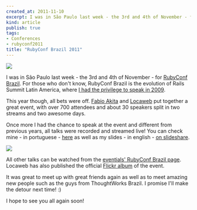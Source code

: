 ```yaml
---
created_at: 2011-11-10
excerpt: I was in São Paulo last week - the 3rd and 4th of November - for [RubyConf Brazil](http://rubyconf.com.br). For those who don't know, RubyConf Brazil is the evolution of the Rails Summit Latin America...
kind: article
publish: true
tags:
- Conferences
- rubyconf2011
title: "RubyConf Brazil 2011"
---
```

<img src="<%= img_path('/assets/images/rubyconfBR2011-speakers/') %>">

I was in São Paulo last week - the 3rd and 4th of November - for [RubyConf Brazil](http://rubyconf.com.br). For those who don't know, RubyConf Brazil is the evolution of Rails Summit Latin America, where [I had the privilege to speak in 2009](http://www.leonardoborges.com/writings/2009/10/18/my-slides-from-rails-summit-09/). 

This year though, all bets were off. [Fabio Akita](http://akitaonrails.com) and [Locaweb](http://www.locaweb.com/) put together a great event, with over 700 attendees and about 30 speakers split in two streams and two awesome days.

Once more I had the chance to speak at the event and different from previous years, all talks were recorded and streamed live! You can check mine - in portuguese - [here](http://www.eventials.com/rubyconfbr/recorded/M2UzZTJkMzY2MzdiNTg2NTUxNWM1MzI3NWY1YjRhMzYjIzM4Mg_3D_3D) as well as my slides - in english - [on slideshare](http://www.slideshare.net/borgesleonardo/clouds-against-the-floods-rubyconfbr2011). 

<img src="<%= img_path('/assets/images/leo-speaking-rubyconfBR2011/') %>">

All other talks can be watched from the [eventials' RubyConf Brazil page](http://www.eventials.com/rubyconfbr). Locaweb has also published the official [Flickr album](http://www.flickr.com/photos/locaweb/sets/72157628091808954/) of the event.

It was great to meet up with great friends again as well as to meet amazing new people such as the guys from ThoughtWorks Brazil. I promise I'll make the detour next time! :)

I hope to see you all again soon!

